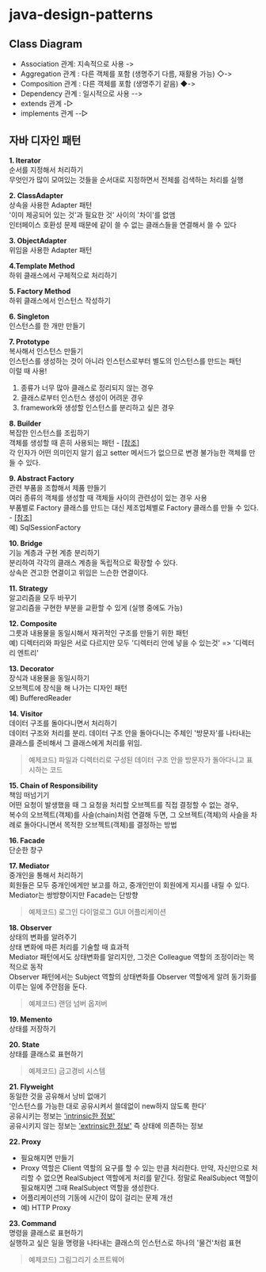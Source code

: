# java-design-patterns

## Class Diagram
- Association 관계: 지속적으로 사용  ->
- Aggregation 관계 : 다른 객체를 포함 (생명주기 다름, 재활용 가능) ◇->
- Composition 관계 : 다른 객체를 포함 (생명주기 같음) ◆->
- Dependency 관계 : 일시적으로 사용 -->
- extends 관계 -▷
- implements 관계 --▷



## 자바 디자인 패턴
**1. Iterator**  
순서를 지정해서 처리하기  
무엇인가 많이 모여있는 것들을 순서대로 지정하면서 전체를 검색하는 처리를 실행
  
**2. ClassAdapter**  
상속을 사용한 Adapter 패턴  
'이미 제공되어 있는 것'과 필요한 것' 사이의 '차이'를 없앰  
인터페이스 호환성 문제 때문에 같이 쓸 수 없는 클래스들을 연결해서 쓸 수 있다

**3. ObjectAdapter**  
위임을 사용한 Adapter 패턴  

**4.Template Method**  
하위 클래스에서 구체적으로 처리하기

**5. Factory Method**  
하위 클래스에서 인스턴스 작성하기

**6. Singleton**  
인스턴스를 한 개만 만들기

**7. Prototype**  
복사해서 인스턴스 만들기  
인스턴스를 생성하는 것이 아니라 인스턴스로부터 별도의 인스턴스를 만드는 패턴  
이럴 때 사용!  
1) 종류가 너무 많아 클래스로 정리되지 않는 경우  
2) 클래스로부터 인스턴스 생성이 어려운 경우  
3) framework와 생성할 인스턴스를 분리하고 싶은 경우


**8. Builder**  
복잡한 인스턴스를 조립하기  
객체를 생성할 때 흔히 사용되는 패턴 - [[참조]](https://johngrib.github.io/wiki/builder-pattern/)  
각 인자가 어떤 의미인지 알기 쉽고 setter 메서드가 없으므로 변경 불가능한 객체를 만들 수 있다.

**9. Abstract Factory**  
관련 부품을 조합해서 제품 만들기  
여러 종류의 객체를 생성할 때 객체들 사이의 관련성이 있는 경우 사용  
부품별로 Factory 클래스를 만드는 대신 제조업체별로 Factory 클래스를 만들 수 있다. - [[참조]](https://gmlwjd9405.github.io/2018/08/08/abstract-factory-pattern.html)  
예) SqlSessionFactory

**10. Bridge**  
기능 계층과 구현 계층 분리하기  
분리하여 각각의 클래스 계층을 독립적으로 확장할 수 있다.  
상속은 견고한 연결이고 위임은 느슨한 연결이다.  

**11. Strategy**  
알고리즘을 모두 바꾸기  
알고리즘을 구현한 부분을 교환할 수 있게 (실행 중에도 가능)

**12. Composite**  
그릇과 내용물을 동일시해서 재귀적인 구조를 만들기 위한 패턴  
예) 디렉터리와 파일은 서로 다르지만 모두 '디렉터리 안에 넣을 수 있는것' => '디렉터리 엔트리'

**13. Decorator**  
장식과 내용물을 동일시하기  
오브젝트에 장식을 해 나가는 디자인 패턴  
예) BufferedReader

**14. Visitor**  
데이터 구조를 돌아다니면서 처리하기  
데이터 구조와 처리를 분리. 데이터 구조 안을 돌아다니는 주체인 '방문자'를 나타내는 
클래스를 준비해서 그 클래스에게 처리를 위임.  
> 예제코드) 파일과 디렉터리로 구성된 데이터 구조 안을 방문자가 돌아다니고 표시하는 코드

**15. Chain of Responsibility**  
책임 떠넘기기  
어떤 요청이 발생했을 때 그 요청을 처리할 오브젝트를 직접 결정할 수 없는 경우,  
복수의 오브젝트(객체)를 사슬(chain)처럼 연결해 두면, 그 오브젝트(객체)의
사슬을 차례로 돌아다니면서 목적한 오브젝트(객체)를 결정하는 방법 

**16. Facade**  
단순한 창구  

**17. Mediator**  
중개인을 통해서 처리하기  
회원들은 모두 중개인에게만 보고를 하고, 중개인만이 회원에게 지시를 내릴 수 있다.  
Mediator는 쌍방향이지만 Facade는 단방향  
> 예제코드) 로그인 다이얼로그 GUI 어플리케이션  

**18. Observer**  
상태의 변화를 알려주기  
상태 변화에 따른 처리를 기술할 때 효과적  
Mediator 패턴에서도 상태변화를 알리지만, 그것은 Colleague 역할의 조정이라는 목적으로 동작  
Observer 패턴에서는 Subject 역할의 상태변화를 Observer 역할에게 알려 동기화를 이루는 일에 주안점을 둔다.  
> 예제코드) 랜덤 넘버 옵저버

**19. Memento**  
상태를 저장하기  

**20. State**  
상태를 클래스로 표현하기  
> 예제코드) 금고경비 시스템

**21. Flyweight**  
동일한 것을 공유해서 낭비 없애기  
'인스턴스를 가능한 대로 공유시켜서 쓸데없이 new하지 않도록 한다'  
공유시키는 정보는 <u>'intrinsic한 정보'</u>  
공유시키지 않는 정보는 <u>'extrinsic한 정보'</u> 즉 상태에 의존하는 정보

**22. Proxy**  
- 필요해지면 만들기  
- Proxy 역할은 Client 역할의 요구를 할 수 있는 만큼 처리한다. 만약, 자신만으로 처리할 수 없으면 
RealSubject 역할에게 처리를 맡긴다. 정말로 RealSubject 역할이 필요해지면 
그때 RealSubject 역할을 생성한다.  
- 어플리케이션의 기동에 시간이 많이 걸리는 문제 개선  
- 예) HTTP Proxy

**23. Command**  
명령을 클래스로 표현하기  
실행하고 싶은 일을 명령을 나타내는 클래스의 인스턴스로 하나의 '물건'처럼 표현  
> 예제코드) 그림그리기 소프트웨어
